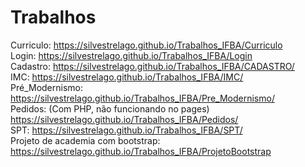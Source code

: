 # Trabalhos
Curriculo:
  https://silvestrelago.github.io/Trabalhos_IFBA/Curriculo
<br>
Login: 
  https://silvestrelago.github.io/Trabalhos_IFBA/Login
<br>
Cadastro:
  https://silvestrelago.github.io/Trabalhos_IFBA/CADASTRO/
<br>
IMC:
  https://silvestrelago.github.io/Trabalhos_IFBA/IMC/
<br>
Pré_Modernismo:
  https://silvestrelago.github.io/Trabalhos_IFBA/Pre_Modernismo/
<br>
Pedidos: (Com PHP, não funcionando no pages)
  https://silvestrelago.github.io/Trabalhos_IFBA/Pedidos/
<br>
SPT:
  https://silvestrelago.github.io/Trabalhos_IFBA/SPT/
<br>
Projeto de academia com bootstrap:
  https://silvestrelago.github.io/Trabalhos_IFBA/ProjetoBootstrap
